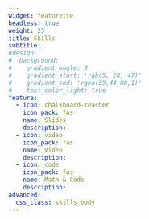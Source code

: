 ```yaml
---
widget: featurette
headless: true
weight: 25
title: Skills
subtitle: 
#design: 
#  background:
#    gradient_angle: 0
#    gradient_start: 'rgb(5, 28, 47)'
#    gradient_end: 'rgba(59,44,80,1)'
#    text_color_light: true
feature:
  - icon: chalkboard-teacher
    icon_pack: fas
    name: Slides
    description: 
  - icon: video
    icon_pack: fas
    name: Video
    description: 
  - icon: code
    icon_pack: fas
    name: Math & Code
    description: 
advanced:
  css_class: skills_body
---
```

